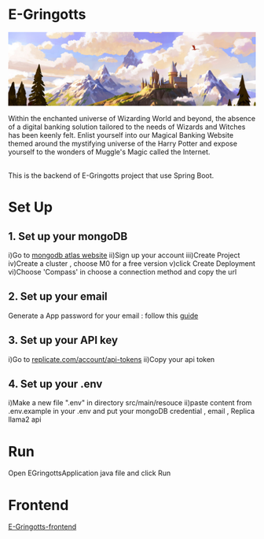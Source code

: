 # E-Gringotts
<p align=”center”>
<img src="/src/main/resources/wallpaperflare-cropped.jpg">
</p>
Within the enchanted universe of Wizarding World and beyond, the absence of a digital banking solution tailored to the needs of Wizards and Witches has been keenly felt. Enlist yourself into our Magical Banking Website themed around the mystifying universe of the Harry Potter and expose yourself to the wonders of Muggle's Magic called the Internet.<br></br>

This is the backend of E-Gringotts project that use Spring Boot.

# Set Up

## 1. Set up your mongoDB

i)Go to [mongodb atlas website](https://www.mongodb.com/cloud/atlas/register)
ii)Sign up your account
iii)Create Project
iv)Create a cluster , choose M0 for a free version
v)click Create Deployment
vi)Choose 'Compass' in choose a connection method and copy the url

## 2. Set up your email
Generate a App password for your email : follow this [guide](https://saurabh-nakoti.medium.com/how-to-set-up-smtp-in-gmail-using-an-app-password-96adffa164b3#:~:text=Generate%20an%20App%20Password%3A&text=In%20the%20%E2%80%9CSecurity%E2%80%9D%20section%2C,%2Dcharacter%20app%2Dspecific%20password.)

## 3. Set up your API key
i)Go to [replicate.com/account/api-tokens](https://replicate.com/account/api-tokens)
ii)Copy your api token

## 4. Set up your .env
i)Make a new file ".env" in directory src/main/resouce
ii)paste content from .env.example in your .env and put your mongoDB credential , email , Replica llama2 api

# Run

Open EGringottsApplication java file and click Run 

# Frontend

[E-Gringotts-frontend](https://github.com/MeTheGreat1474/E-gringotts)
